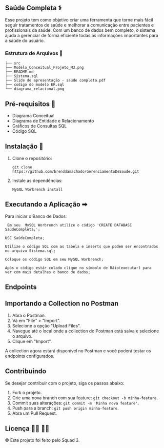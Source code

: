 ## Saúde Completa &#x2695;

Esse projeto tem como objetivo criar uma ferramenta que torne mais fácil seguir tratamentos de saúde e melhorar a comunicação entre pacientes e profissionais da saúde. Com um banco de dados bem completo, o sistema ajuda a gerenciar de forma eficiente todas as informações importantes para a saúde do usuário.

### Estrutura de Arquivos &#x1F4C4;

```
├── src
├── Modelo_Conceitual_Projeto_M3.png
├── README.md
├── Sistema.sql
├── Slide de apresentação - saúde completa.pdf
├── codigo do modelo ER.sql
└── diagrama_relacional.png 
```

## Pré-requisitos &#x1F528; 

- Diagrama Conceitual 
- Diagrama de Entidade e Relacionamento
- Gráficos de Consultas SQL
- Código SQL

## Instalação &#x1F527;

1. Clone o repositório:

   ```
   git clone https://github.com/brenddamachado/GerenciamentoDeSaude.git
   ```

2. Instale as dependências:

   ```
   MySQL Worbrench install 
   ```

## Executando a Aplicação &#x27A1;

Para iniciar o Banco de Dados:

```
 Em seu  MySQL Worbrench utilize o código 'CREATE DATABASE SaúdeCompleta;'; 
```

```
USE SaúdeCompleta; 
```

```
Utilize o código SQL com as tabela e inserts que podem ser encontrados no arquivo Sistema.sql; 
```

```
Coloque os código SQL em seu MySQL Worbrench; 
```

```
Após o código estár colado clique no símbolo de Ráio(executar) para ver com mais detalhes o banco de dados; 
```

## Endpoints

## Importando a Collection no Postman

1. Abra o Postman.
2. Vá em "File" > "Import".
3. Selecione a opção "Upload Files".
4. Navegue até o local onde a collection do Postman está salva e selecione o arquivo.
5. Clique em "Import".

A collection agora estará disponível no Postman e você poderá testar os endpoints configurados.

## Contribuindo

Se desejar contribuir com o projeto, siga os passos abaixo:

1. Fork o projeto.
2. Crie uma nova branch com sua feature: `git checkout -b minha-feature`.
3. Commit suas alterações: `git commit -m 'Minha nova feature'`.
4. Push para a branch: `git push origin minha-feature`.
5. Abra um Pull Request.

## Licença &#x1F469;&#x1F3FF; &#x1F468;&#x1F3FF;

© Este projeto foi feito pelo Squad 3. 

